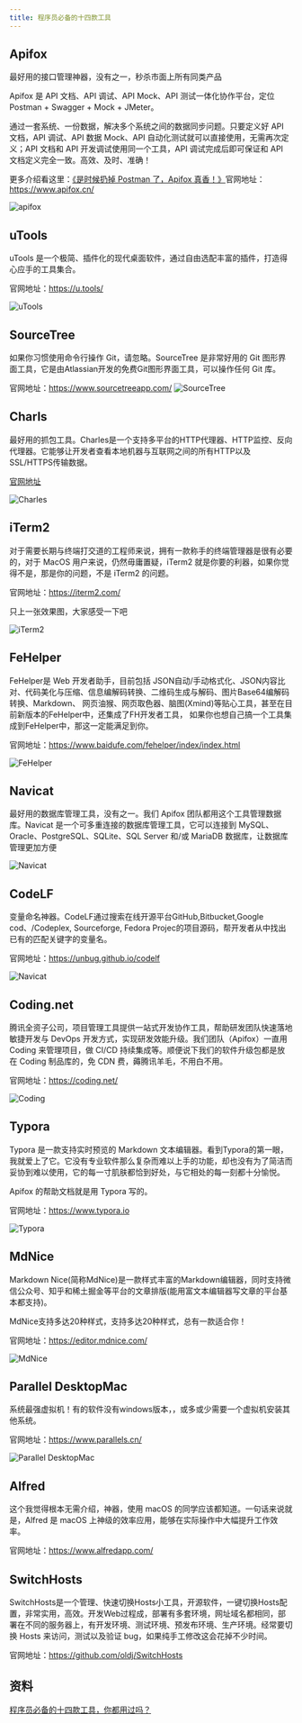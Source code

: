 ```yaml
---
title: 程序员必备的十四款工具
---
```


## Apifox
最好用的接口管理神器，没有之一，秒杀市面上所有同类产品

Apifox 是 API 文档、API 调试、API Mock、API 测试一体化协作平台，定位 Postman + Swagger + Mock + JMeter。

通过一套系统、一份数据，解决多个系统之间的数据同步问题。只要定义好 API 文档，API 调试、API 数据 Mock、API 自动化测试就可以直接使用，无需再次定义；API 文档和 API 开发调试使用同一个工具，API 调试完成后即可保证和 API 文档定义完全一致。高效、及时、准确！

更多介绍看这里：[《是时候扔掉 Postman 了，Apifox 真香！》](https://mp.weixin.qq.com/s?__biz=MzU3ODE1NDU4Nw==&mid=2247483954&idx=1&sn=0162d68ce94d9eddecc332c4c42b1da2&chksm=fd78fb06ca0f7210cd12061bcf6c2c7287f02e4eb3242b5fe9eaa1f518c098189ac597b10380&scene=21#wechat_redirect)官网地址：https://www.apifox.cn/

![apifox](./images/1.jpg)

## uTools
uTools 是一个极简、插件化的现代桌面软件，通过自由选配丰富的插件，打造得心应手的工具集合。

官网地址：https://u.tools/

![uTools](./images/2.jpg)

## SourceTree
如果你习惯使用命令行操作 Git，请忽略。SourceTree 是非常好用的 Git 图形界面工具，它是由Atlassian开发的免费Git图形界面工具，可以操作任何 Git 库。

官网地址：https://www.sourcetreeapp.com/
![SourceTree](./images/3.jpg)

## Charls
最好用的抓包工具。Charles是一个支持多平台的HTTP代理器、HTTP监控、反向代理器。它能够让开发者查看本地机器与互联网之间的所有HTTP以及SSL/HTTPS传输数据。

[官网地址](https://www.charlesproxy.com/)

![Charles](./images/4.jpg)

## iTerm2
对于需要长期与终端打交道的工程师来说，拥有一款称手的终端管理器是很有必要的，对于 MacOS 用户来说，仍然毋庸置疑，iTerm2 就是你要的利器，如果你觉得不是，那是你的问题，不是 iTerm2 的问题。

官网地址：https://iterm2.com/

只上一张效果图，大家感受一下吧

![iTerm2](./images/5.jpg)

## FeHelper
FeHelper是 Web 开发者助手，目前包括 JSON自动/手动格式化、JSON内容比对、代码美化与压缩、信息编解码转换、二维码生成与解码、图片Base64编解码转换、Markdown、 网页油猴、网页取色器、脑图(Xmind)等贴心工具，甚至在目前新版本的FeHelper中，还集成了FH开发者工具， 如果你也想自己搞一个工具集成到FeHelper中，那这一定能满足到你。

官网地址：https://www.baidufe.com/fehelper/index/index.html

![FeHelper](./images/6.jpg)

## Navicat
最好用的数据库管理工具，没有之一。我们 Apifox 团队都用这个工具管理数据库。Navicat 是一个可多重连接的数据库管理工具，它可以连接到 MySQL、Oracle、PostgreSQL、SQLite、SQL Server 和/或 MariaDB 数据库，让数据库管理更加方便

![Navicat](./images/7.jpg)
## CodeLF
变量命名神器。CodeLF通过搜索在线开源平台GitHub,Bitbucket,Google cod、/Codeplex, Sourceforge, Fedora Projec的项目源码，帮开发者从中找出已有的匹配关键字的变量名。

官网地址：https://unbug.github.io/codelf

![Navicat](./images/8.jpg)
## Coding.net
腾讯全资子公司，项目管理工具提供一站式开发协作工具，帮助研发团队快速落地敏捷开发与 DevOps 开发方式，实现研发效能升级。我们团队（Apifox）一直用 Coding 来管理项目，做 CI/CD 持续集成等。顺便说下我们的软件升级包都是放在 Coding 制品库的，免 CDN 费，薅腾讯羊毛，不用白不用。

官网地址：https://coding.net/

![Coding](./images/9.jpg)

## Typora
Typora 是一款支持实时预览的 Markdown 文本编辑器。看到Typora的第一眼，我就爱上了它。它没有专业软件那么复杂而难以上手的功能，却也没有为了简洁而妥协到难以使用，它的每一寸肌肤都恰到好处，与它相处的每一刻都十分愉悦。

Apifox 的帮助文档就是用 Typora 写的。

官网地址：https://www.typora.io

![Typora](./images/10.jpg)
## MdNice 
Markdown Nice(简称MdNice)是一款样式丰富的Markdown编辑器，同时支持微信公众号、知乎和稀土掘金等平台的文章排版(能用富文本编辑器写文章的平台基本都支持)。

MdNice支持多达20种样式，支持多达20种样式，总有一款适合你！

官网地址：https://editor.mdnice.com/

![MdNice](./images/11.jpg)
## Parallel DesktopMac
系统最强虚拟机！有的软件没有windows版本，，或多或少需要一个虚拟机安装其他系统。

官网地址：https://www.parallels.cn/

![Parallel DesktopMac](./images/12.jpg)
## Alfred
这个我觉得根本无需介绍，神器，使用 macOS 的同学应该都知道。一句话来说就是，Alfred 是 macOS 上神级的效率应用，能够在实际操作中大幅提升工作效率。

官网地址：https://www.alfredapp.com/

## SwitchHosts
SwitchHosts是一个管理、快速切换Hosts小工具，开源软件，一键切换Hosts配置，非常实用，高效。开发Web过程成，部署有多套环境，网址域名都相同，部署在不同的服务器上，有开发环境、测试环境、预发布环境、生产环境。经常要切换 Hosts 来访问，测试以及验证 bug，如果纯手工修改这会花掉不少时间。

官网地址：https://github.com/oldj/SwitchHosts

## 资料
[程序员必备的十四款工具，你都用过吗？](https://mp.weixin.qq.com/s/s0aL6EH9s1cK1fElDiIaDg)
